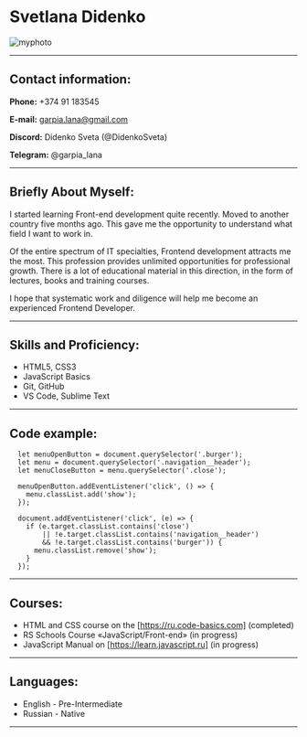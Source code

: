 # Svetlana Didenko
![myphoto](https://user-images.githubusercontent.com/106669577/172364616-2639adbe-e460-4548-876e-ac11da3eee67.jpg)

*******************
## Contact information:

 **Phone:** +374 91 183545
 
 **E-mail:** garpia.lana@gmail.com
 
 **Discord:** Didenko Sveta (@DidenkoSveta)
 
 **Telegram:** @garpia_lana
 
********************
## Briefly About Myself:

I started learning Front-end development quite recently. Moved to another country five months ago. This gave me the opportunity to understand what field I want to work in.

Of the entire spectrum of IT specialties, Frontend development attracts me the most. This profession provides unlimited opportunities for professional growth. There is a lot of educational material in this direction, in the form of lectures, books and training courses.

I hope that systematic work and diligence will help me become an experienced Frontend Developer.
********************
## Skills and Proficiency:

+ HTML5, CSS3
+ JavaScript Basics
+ Git, GitHub
+ VS Code, Sublime Text
********************

## Code example:

```
  let menuOpenButton = document.querySelector('.burger');
  let menu = document.querySelector('.navigation__header');
  let menuCloseButton = menu.querySelector('.close');

  menuOpenButton.addEventListener('click', () => {
    menu.classList.add('show');
  });

  document.addEventListener('click', (e) => {
    if (e.target.classList.contains('close')
        || !e.target.classList.contains('navigation__header')
        && !e.target.classList.contains('burger')) {
      menu.classList.remove('show');
    }
  });
```
********************

## Courses:

+ HTML and CSS course on the [https://ru.code-basics.com] (completed)
+ RS Schools Course «JavaScript/Front-end» (in progress)
+ JavaScript Manual on [https://learn.javascript.ru] (in progress)
********************
## Languages:

+ English - Pre-Intermediate
+ Russian - Native
********************
